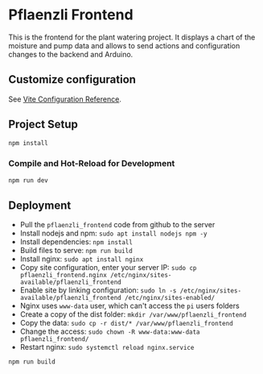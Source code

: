 # Pflaenzli Frontend

This is the frontend for the plant watering project. It displays a chart of the moisture and pump data and allows to send
actions and configuration changes to the backend and Arduino.

## Customize configuration

See [Vite Configuration Reference](https://vitejs.dev/config/).

## Project Setup

```sh
npm install
```

### Compile and Hot-Reload for Development

```sh
npm run dev
```

## Deployment

- Pull the `pflaenzli_frontend` code from github to the server
- Install nodejs and npm: `sudo apt install nodejs npm -y`
- Install dependencies: `npm install`
- Build files to serve: `npm run build`
- Install nginx: `sudo apt install nginx`
- Copy site configuration, enter your server IP: `sudo cp pflaenzli_frontend.nginx /etc/nginx/sites-available/pflaenzli_frontend`
- Enable site by linking configuration: `sudo ln -s /etc/nginx/sites-available/pflaenzli_frontend /etc/nginx/sites-enabled/`
- Nginx uses `www-data` user, which can't access the `pi` users folders
- Create a copy of the dist folder: `mkdir /var/www/pflaenzli_frontend`
- Copy the data: `sudo cp -r dist/* /var/www/pflaenzli_frontend`
- Change the access: `sudo chown -R www-data:www-data pflaenzli_frontend/`
- Restart nginx: `sudo systemctl reload nginx.service`

```sh
npm run build
```
